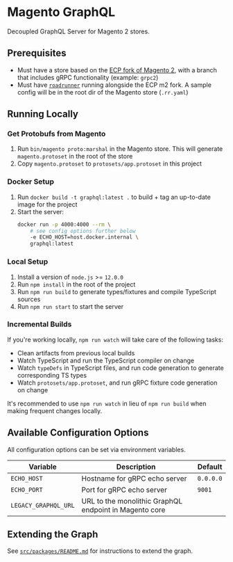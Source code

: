 # Magento GraphQL

Decoupled GraphQL Server for Magento 2 stores.

## Prerequisites

-   Must have a store based on the [ECP fork of Magento 2](https://github.com/magento-architects/magento2ce), with a branch that includes gRPC functionality (example: `grpc2`)
-   Must have [`roadrunner`](https://github.com/spiral/roadrunner) running alongside the ECP m2 fork. A sample config will be in the root dir of the Magento store (`.rr.yaml`)

## Running Locally

### Get Protobufs from Magento

1. Run `bin/magento proto:marshal` in the Magento store. This will generate `magento.protoset` in the root of the store
2. Copy `magento.protoset` to `protosets/app.protoset` in this project

### Docker Setup

1. Run `docker build -t graphql:latest .` to build + tag an up-to-date image for the project
2. Start the server:
    ```sh
    docker run -p 4000:4000 --rm \
        # see config options further below
        -e ECHO_HOST=host.docker.internal \
        graphql:latest
    ```

### Local Setup

1. Install a version of `node.js` >= `12.0.0`
2. Run `npm install` in the root of the project
3. Run `npm run build` to generate types/fixtures and compile TypeScript sources
4. Run `npm run start` to start the server

### Incremental Builds

If you're working locally, `npm run watch` will take care of the following tasks:

-   Clean artifacts from previous local builds
-   Watch TypeScript and run the TypeScript compiler on change
-   Watch `typeDefs` in TypeScript files, and run code generation to generate corresponding TS types
-   Watch `protosets/app.protoset`, and run gRPC fixture code generation on change

It's recommended to use `npm run watch` in lieu of `npm run build` when making frequent changes locally.

## Available Configuration Options

All configuration options can be set via environment variables.

| Variable             | Description                                            | Default   |
| -------------------- | ------------------------------------------------------ | --------- |
| `ECHO_HOST`          | Hostname for gRPC echo server                          | `0.0.0.0` |
| `ECHO_PORT`          | Port for gRPC echo server                              | `9001`    |
| `LEGACY_GRAPHQL_URL` | URL to the monolithic GraphQL endpoint in Magento core |

## Extending the Graph

See [`src/packages/README.md`](src/packages/README.md) for instructions to extend the graph.
